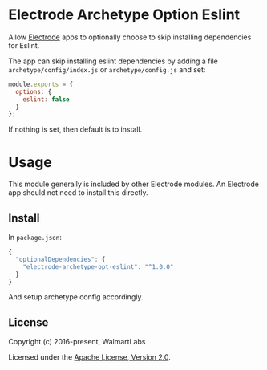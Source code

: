 # Electrode Archetype Option Eslint

Allow [Electrode](https://github.com/electrode-io/electrode) apps to optionally choose to skip installing dependencies for Eslint.

The app can skip installing eslint dependencies by adding a file `archetype/config/index.js` or `archetype/config.js` and set:

```js
module.exports = {
  options: {
    eslint: false
  }
};
```

If nothing is set, then default is to install.

# Usage

This module generally is included by other Electrode modules. An Electrode app should not need to install this directly.

## Install

In `package.json`:

```js
{
  "optionalDependencies": {
    "electrode-archetype-opt-eslint": "^1.0.0"
  }
}
```

And setup archetype config accordingly.

## License

Copyright (c) 2016-present, WalmartLabs

Licensed under the [Apache License, Version 2.0](https://www.apache.org/licenses/LICENSE-2.0).
